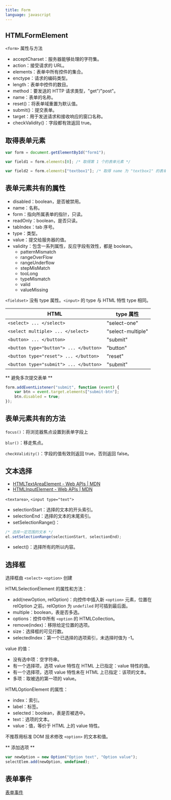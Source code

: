 ```yaml
---
title: Form
language: javascript
---
```


## HTMLFormElement

`<form>` 属性与方法

- acceptCharset：服务器能够处理的字符集。
- action：接受请求的 URL。
- elements：表单中所有控件的集合。
- enctype：请求的编码类型。
- length：表单中控件的数目。
- method：要发送的 HTTP 请求类型，"get"/"post"。
- name：表单的名称。
- reset()：将表单域重置为默认值。
- submit()：提交表单。
- target：用于发送请求和接收响应的窗口名称。
- checkValidity()：字段都有效返回 true。

## 取得表单元素

```javascript
var form = document.getElementById("form1");

var field1 = form.elements[0]; /* 取得第 1 个的表单元素 */

var field2 = form.elements["textbox1"]; /* 取得 name 为 "textbox1" 的表单元素 */
```

## 表单元素共有的属性

- disabled：boolean，是否被禁用。
- name：名称。
- form：指向所属表单的指针，只读。
- readOnly：boolean，是否只读。
- tabIndex：tab 序号。
- type：类型。
- value：提交给服务器的值。
- validity：包含一系列属性，反应字段有效性，都是 boolean。
    - patternMismatch
    - rangeOverFlow
    - rangeUnderflow
    - stepMisMatch
    - tooLong
    - typeMismatch
    - valid
    - valueMissing

`<fieldset>` 没有 type 属性。`<input>` 的 type 与 HTML 特性 type 相同。

|HTML|type 属性 |
|----|---------|
|`<select> ... </select>`|"select-one"|
|`<select multiple> ... </select>`|"select-multiple"|
|`<button> ... </button>`|"submit"|
|`<button type="button"> ... </button>`|"button"|
|`<button type="reset"> ... </button>`|"reset"|
|`<button type="submit"> ... </button>`|"submit"|

** 避免多次提交表单 **

```javascript
form.addEventListener("submit", function (event) {
    var btn = event.target.elements["submit-btn"];
    btn.disabled = true;
});
```

## 表单元素共有的方法

`focus()`：将浏览器焦点设置到表单字段上

`blur()`：移走焦点。

`checkValidity()`：字段的值有效则返回 true，否则返回 false。

## 文本选择

- [HTMLTextAreaElement - Web APIs \| MDN](https://developer.mozilla.org/en/docs/Web/API/HTMLTextAreaElement)
- [HTMLInputElement - Web APIs \| MDN](https://developer.mozilla.org/en-US/docs/Web/API/HTMLInputElement)

`<textarea>`, `<input type="text">`

- selectionStart：选择的文本的开头索引。
- selectionEnd：选择的文本的末尾索引。
- setSelectionRange()：
```javascript
/* 选择一定范围的文本 */
el.setSelectionRange(selectionStart, selectionEnd);
```
- select()：选择所有的所以内容。

## 选择框

选择框由 `<select>` `<option>` 创建

HTMLSelectionElement 的属性和方法：

- add(newOption, relOption)：向控件中插入新 `<option>` 元素，位置在 relOption 之前。relOption 为 `undefiled` 时可插到最后面。
- multiple：boolean，表是否多选。
- options：控件中所有 `<option` 的 HTMLCollection。
- remove(index)：移除给定位置的选项。
- size：选择框的可见行数。
- selectedIndex：第一个已选择的选项索引，未选择时值为 -1。

value 的值：

- 没有选中项：空字符串。
- 有一个选择项，选项 value 特性在 HTML 上已指定：value 特性的值。
- 有一个选择项，选项 value 特性未在 HTML 上已指定：该项的文本。
- 多项：取被选的第一项的 value。

HTMLOptionElement 的属性：

- index：索引。
- label：标签。
- selected：boolean，表是否被选中。
- text：选项的文本。
- value：值，等价于 HTML 上的 value 特性。

不推荐用标准 DOM 技术修改 `<option>` 的文本和值。

** 添加选项 **

```javascript
var newOption = new Option("Option text", "Option value");
selectElem.add(newOption, undefined);
```

## 表单事件

[表单事件](/docs/JavaScript/Event/typeOfEvent/#formevents)
